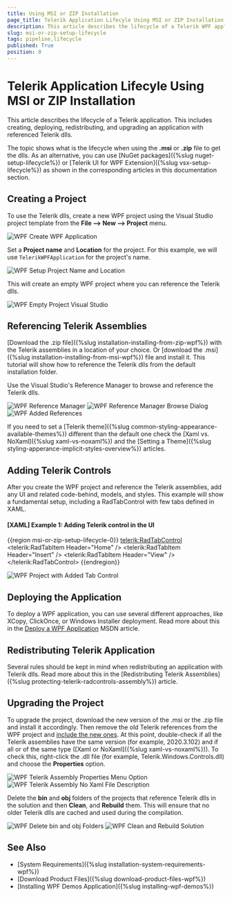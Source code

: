 ```yaml
---
title: Using MSI or ZIP Installation
page_title: Telerik Application Lifecyle Using MSI or ZIP Installation
description: This article describes the lifecycle of a Telerik WPF application when using MSI or ZIP installation.
slug: msi-or-zip-setup-lifecycle
tags: pipeline,lifecycle
published: True
position: 0
---
```


# Telerik Application Lifecyle Using MSI or ZIP Installation

This article describes the lifecycle of a Telerik application. This includes creating, deploying, redistributing, and upgrading an application with referenced Telerik dlls.

The topic shows what is the lifecycle when using the __.msi__ or __.zip__ file to get the dlls. As an alternative, you can use [NuGet packages]({%slug nuget-setup-lifecycle%}) or [Telerik UI for WPF Extension]({%slug vsx-setup-lifecycle%}) as shown in the corresponding articles in this documentation section.

## Creating a Project

To use the Telerik dlls, create a new WPF project using the Visual Studio project template from the __File --> New --> Project__ menu. 

![WPF Create WPF Application](images/msi-or-zip-setup-lifecyle-0.png)

Set a __Project name__ and __Location__ for the project. For this example, we will use `TelerikWPFApplication` for the project's name.

![WPF Setup Project Name and Location](images/msi-or-zip-setup-lifecyle-1.png)

This will create an empty WPF project where you can reference the Telerik dlls.

![WPF Empty Project Visual Studio](images/msi-or-zip-setup-lifecyle-2.png)

## Referencing Telerik Assemblies

[Download the .zip file]({%slug installation-installing-from-zip-wpf%}) with the Telerik assemblies in a location of your choice. Or [download the .msi]({%slug installation-installing-from-msi-wpf%}) file and install it. This tutorial will show how to reference the Telerik dlls from the default installation folder.

Use the Visual Studio's Reference Manager to browse and reference the Telerik dlls. 

![WPF Reference Manager](images/msi-or-zip-setup-lifecyle-3.png)
![WPF Reference Manager Browse Dialog](images/msi-or-zip-setup-lifecyle-4.png)
![WPF Added References](images/msi-or-zip-setup-lifecyle-5.png)

If you need to set a [Telerik theme]({%slug common-styling-appearance-available-themes%}) different than the default one check the [Xaml vs. NoXaml]({%slug xaml-vs-noxaml%}) and the [Setting a Theme]({%slug styling-apperance-implicit-styles-overview%}) articles.

## Adding Telerik Controls

After you create the WPF project and reference the Telerik assemblies, add any UI and related code-behind, models, and styles. This example will show a fundamental setup, including a RadTabControl with few tabs defined in XAML.

#### __[XAML] Example 1: Adding Telerik control in the UI__
{{region msi-or-zip-setup-lifecycle-0}}
	<Window x:Class="TelerikWpfApplication.MainWindow"
		xmlns="http://schemas.microsoft.com/winfx/2006/xaml/presentation"
		xmlns:x="http://schemas.microsoft.com/winfx/2006/xaml"
		xmlns:d="http://schemas.microsoft.com/expression/blend/2008"
		xmlns:mc="http://schemas.openxmlformats.org/markup-compatibility/2006"
		xmlns:local="clr-namespace:TelerikWpfApplication" xmlns:telerik="http://schemas.telerik.com/2008/xaml/presentation"
		mc:Ignorable="d"
		Title="MainWindow" Height="450" Width="800">
		<Grid>
			<telerik:RadTabControl>
				<telerik:RadTabItem Header="Home" />
				<telerik:RadTabItem Header="Insert" />
				<telerik:RadTabItem Header="View" />
			</telerik:RadTabControl>
		</Grid>
	</Window>
{{endregion}}

![WPF Project with Added Tab Control](images/msi-or-zip-setup-lifecyle-6.png)

## Deploying the Application

To deploy a WPF application, you can use several different approaches, like XCopy, ClickOnce, or Windows Installer deployment. Read more about this in the [Deploy a WPF Application](https://docs.microsoft.com/en-us/dotnet/desktop/wpf/app-development/deploying-a-wpf-application-wpf?view=netframeworkdesktop-4.8) MSDN article. 

## Redistributing Telerik Application

Several rules should be kept in mind when redistributing an application with Telerik dlls. Read more about this in the [Redistributing Telerik Assemblies]({%slug protecting-telerik-radcontrols-assembly%}) article.

## Upgrading the Project

To upgrade the project, download the new version of the .msi or the .zip file and install it accordingly. Then remove the old Telerik references from the WPF project and [include the new ones](#referencing-telerik-assemblies). At this point, double-check if all the Telerik assemblies have the same version (for example, 2020.3.102) and if all or of the same type ([Xaml or NoXaml]({%slug xaml-vs-noxaml%})). To check this, right-click the .dll file (for example, Telerik.Windows.Controls.dll) and choose the __Properties__ option. 

![WPF Telerik Assembly Properties Menu Option](images/msi-or-zip-setup-lifecyle-8.png)
![WPF Telerik Assembly No Xaml File Description](images/msi-or-zip-setup-lifecyle-9.png)

Delete the __bin__ and __obj__ folders of the projects that reference Telerik dlls in the solution and then __Clean__, and __Rebuild__ them. This will ensure that no older Telerik dlls are cached and used during the compilation.

![WPF Delete bin and obj Folders](images/msi-or-zip-setup-lifecyle-7.png)
![WPF Clean and Rebuild Solution](images/msi-or-zip-setup-lifecyle-10.png)

## See Also  
* [System Requirements]({%slug installation-system-requirements-wpf%})
* [Download Product Files]({%slug download-product-files-wpf%})
* [Installing WPF Demos Application]({%slug installing-wpf-demos%})
